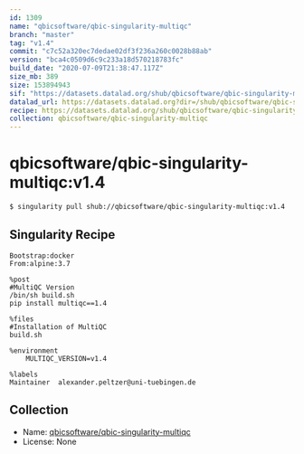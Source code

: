 ```yaml
---
id: 1309
name: "qbicsoftware/qbic-singularity-multiqc"
branch: "master"
tag: "v1.4"
commit: "c7c52a320ec7dedae02df3f236a260c0028b88ab"
version: "bca4c0509d6c9c233a18d570218783fc"
build_date: "2020-07-09T21:38:47.117Z"
size_mb: 389
size: 153894943
sif: "https://datasets.datalad.org/shub/qbicsoftware/qbic-singularity-multiqc/v1.4/2020-07-09-c7c52a32-bca4c050/bca4c0509d6c9c233a18d570218783fc.simg"
datalad_url: https://datasets.datalad.org?dir=/shub/qbicsoftware/qbic-singularity-multiqc/v1.4/2020-07-09-c7c52a32-bca4c050/
recipe: https://datasets.datalad.org/shub/qbicsoftware/qbic-singularity-multiqc/v1.4/2020-07-09-c7c52a32-bca4c050/Singularity
collection: qbicsoftware/qbic-singularity-multiqc
---
```


# qbicsoftware/qbic-singularity-multiqc:v1.4

```bash
$ singularity pull shub://qbicsoftware/qbic-singularity-multiqc:v1.4
```

## Singularity Recipe

```singularity
Bootstrap:docker
From:alpine:3.7

%post
#MultiQC Version
/bin/sh build.sh
pip install multiqc==1.4 

%files
#Installation of MultiQC
build.sh

%environment
    MULTIQC_VERSION=v1.4

%labels
Maintainer	alexander.peltzer@uni-tuebingen.de
```

## Collection

 - Name: [qbicsoftware/qbic-singularity-multiqc](https://github.com/qbicsoftware/qbic-singularity-multiqc)
 - License: None

